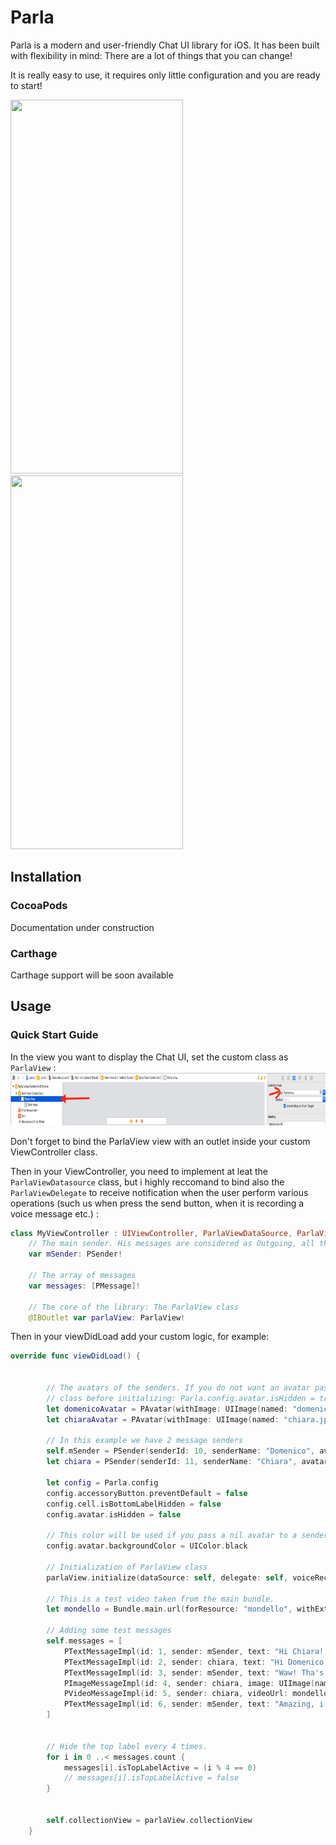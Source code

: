 # Parla
Parla is a modern and user-friendly Chat UI library for iOS. It has been built with flexibility in mind: There are a lot of things that you can change!

It is really easy to use, it requires only little configuration and you are ready to start!

<img src="https://github.com/cyclonesword/parla/blob/master/parla/Test%20Resources/Simulator%20Screen%20Shot%20-%20iPhone%20X%CA%80%20-%202019-05-18%20at%2012.17.46.png" width="276" height="598"><img src="https://github.com/cyclonesword/parla/blob/master/parla/Test%20Resources/Simulator%20Screen%20Shot%20-%20iPhone%20X%CA%80%20-%202019-05-18%20at%2012.17.41.png" width="276" height="598">


## Installation
### CocoaPods
Documentation under construction

### Carthage
Carthage support will be soon available

## Usage
### Quick Start Guide

In the view you want to display the Chat UI, set the custom class as  ```ParlaView``` :
<img src="https://github.com/cyclonesword/parla/blob/master/parla/Test%20Resources/github_task_1.png?raw=true" width="821" height="84">

Don't forget to bind the ParlaView view with an outlet inside your custom ViewController class.

Then in your ViewController, you need to implement at leat the ```ParlaViewDatasource``` class, but i highly reccomand to bind also the ```ParlaViewDelegate``` to receive notification when the user perform various operations (such us when press the send button, when it is recording a voice message etc.) :
```swift
class MyViewController : UIViewController, ParlaViewDataSource, ParlaViewDelegate { 
    // The main sender. His messages are considered as Outgoing, all the messages of other senders will be considerer as   Incoming messages.
    var mSender: PSender!
    
    // The array of messages
    var messages: [PMessage]!
    
    // The core of the library: The ParlaView class
    @IBOutlet var parlaView: ParlaView!
```

Then in your viewDidLoad add your custom logic, for example: 
```swift
override func viewDidLoad() {
        
       
        // The avatars of the senders. If you do not want an avatar pass nil and disable avatar in the config
        // class before initializing: Parla.config.avatar.isHidden = true
        let domenicoAvatar = PAvatar(withImage: UIImage(named: "domenico.jpeg")!)
        let chiaraAvatar = PAvatar(withImage: UIImage(named: "chiara.jpg")!)
        
        // In this example we have 2 message senders
        self.mSender = PSender(senderId: 10, senderName: "Domenico", avatar: domenicoAvatar, type: .Outgoing)
        let chiara = PSender(senderId: 11, senderName: "Chiara", avatar: chiaraAvatar, type: .Incoming)
        
        let config = Parla.config
        config.accessoryButton.preventDefault = false
        config.cell.isBottomLabelHidden = false
        config.avatar.isHidden = false
        
        // This color will be used if you pass a nil avatar to a sender but do not set the isHidden property to true.
        config.avatar.backgroundColor = UIColor.black
        
        // Initialization of ParlaView class
        parlaView.initialize(dataSource: self, delegate: self, voiceRecorderDelegate: self)
        
        // This is a test video taken from the main bundle.
        let mondello = Bundle.main.url(forResource: "mondello", withExtension: "mp4")!
        
        // Adding some test messages
        self.messages = [
            PTextMessageImpl(id: 1, sender: mSender, text: "Hi Chiara! How are you? :)"),
            PTextMessageImpl(id: 2, sender: chiara, text: "Hi Domenico, all right! I'm sitting on a deckchiar here in the wonderful beach of Mondello, in Palermo (Italy)  :)"),
            PTextMessageImpl(id: 3, sender: mSender, text: "Waw! Tha's awesome! I can't wait to see a picture of you in this wonderful place!"),
            PImageMessageImpl(id: 4, sender: chiara, image: UIImage(named: "mondello-beach.jpg")!),
            PVideoMessageImpl(id: 5, sender: chiara, videoUrl: mondello),
            PTextMessageImpl(id: 6, sender: mSender, text: "Amazing, i'm coming right now!")
        ]
        
       
        // Hide the top label every 4 times.
        for i in 0 ..< messages.count {
            messages[i].isTopLabelActive = (i % 4 == 0)
            // messages[i].isTopLabelActive = false
        }
        
        
        self.collectionView = parlaView.collectionView
    }
```


